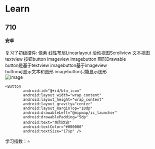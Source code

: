 # Learn
## 710
#### 安卓
复习了初级控件: 像素 线性布局Linearlayout 滚动视图Scrollview 文本视图textview 按钮button imageview imagebutton 图形Drawable<br>
button是基于textview imagebutton基于imageview<br>
button可显示文本和图形 imagebutton只能显示图形<br>
![image](https://user-images.githubusercontent.com/56183443/125168254-2d59a500-e1d7-11eb-9e43-e20c3dab85d0.png)<br>
```
<Button
        android:id="@+id/btn_icon"
        android:layout_width="wrap_content"
        android:layout_height="wrap_content"
        android:layout_gravity="center"
        android:layout_marginTop="10dp"
        android:drawableLeft="@mipmap/ic_launcher"
        android:drawablePadding="5dp"
        android:text="热烈欢迎"
        android:textColor="#000000"
        android:textSize="17sp" />
```
学习指数：⭐
